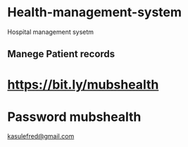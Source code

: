 # Health-management-system
Hospital management sysetm
## Manege Patient records
# https://bit.ly/mubshealth
# Password mubshealth
kasulefred@gmail.com
